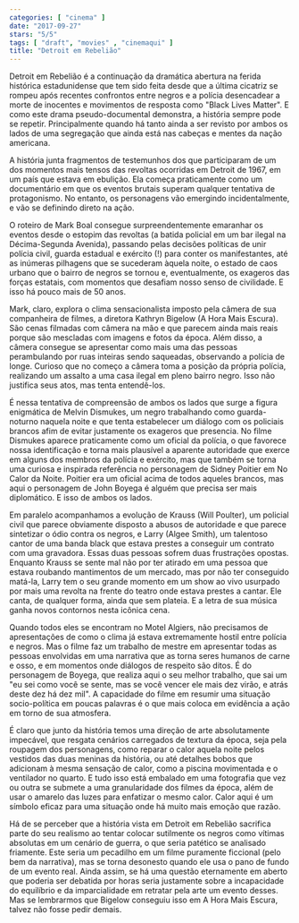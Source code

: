 ```yaml
---
categories: [ "cinema" ]
date: "2017-09-27"
stars: "5/5"
tags: [ "draft", "movies" , "cinemaqui" ]
title: "Detroit em Rebelião"
---
```

Detroit em Rebelião é a continuação da dramática abertura na ferida
histórica estadunidense que tem sido feita desde que a última cicatriz
se rompeu após recentes confrontos entre negros e a polícia desencadear
a morte de inocentes e movimentos de resposta como "Black Lives Matter". E
como este drama pseudo-documental demonstra, a história sempre pode se
repetir. Principalmente quando há tanto ainda a ser revisto por ambos
os lados de uma segregação que ainda está nas cabeças e mentes da
nação americana.

A história junta fragmentos de testemunhos dos que participaram de
um dos momentos mais tensos das revoltas ocorridas em Detroit de 1967,
em um país que estava em ebulição. Ela começa praticamente como um
documentário em que os eventos brutais superam qualquer tentativa de
protagonismo. No entanto, os personagens vão emergindo incidentalmente,
e vão se definindo direto na ação.

O roteiro de Mark Boal consegue surpreendentemente emaranhar os
eventos desde o estopim das revoltas (a batida policial em um bar
ilegal na Décima-Segunda Avenida), passando pelas decisões políticas
de unir polícia civil, guarda estadual e exército (!) para conter os
manifestantes, até as inúmeras pilhagens que se sucederam àquela noite,
o estado de caos urbano que o bairro de negros se tornou e, eventualmente,
os exageros das forças estatais, com momentos que desafiam nosso senso
de civilidade. E isso há pouco mais de 50 anos.

Mark, claro, explora o clima sensacionalista imposto pela câmera
de sua companheira de filmes, a diretora Kathryn Bigelow (A Hora Mais
Escura). São cenas filmadas com câmera na mão e que parecem ainda mais
reais porque são mescladas com imagens e fotos da época. Além disso,
a câmera consegue se apresentar como mais uma das pessoas perambulando
por ruas inteiras sendo saqueadas, observando a polícia de longe. Curioso
que no começo a câmera toma a posição da própria polícia, realizando
um assalto a uma casa ilegal em pleno bairro negro. Isso não justifica
seus atos, mas tenta entendê-los.

É nessa tentativa de compreensão de ambos os lados que surge a figura
enigmática de Melvin Dismukes, um negro trabalhando como guarda-noturno
naquela noite e que tenta estabelecer um diálogo com os policiais brancos
afim de evitar justamente os exageros que presencia. No filme Dismukes
aparece praticamente como um oficial da polícia, o que favorece nossa
identificação e torna mais plausível a aparente autoridade que exerce
em alguns dos membros da polícia e exército, mas que também se torna
uma curiosa e inspirada referência no personagem de Sidney Poitier em No
Calor da Noite. Poitier era um oficial acima de todos aqueles brancos,
mas aqui o personagem de John Boyega é alguém que precisa ser mais
diplomático. E isso de ambos os lados.

Em paralelo acompanhamos a evolução de Krauss (Will Poulter), um
policial civil que parece obviamente disposto a abusos de autoridade e
que parece sintetizar o ódio contra os negros, e Larry (Algee Smith),
um talentoso cantor de uma banda black que estava prestes a conseguir um
contrato com uma gravadora. Essas duas pessoas sofrem duas frustrações
opostas. Enquanto Krauss se sente mal não por ter atirado em uma
pessoa que estava roubando mantimentos de um mercado, mas por não ter
conseguido matá-la, Larry tem o seu grande momento em um show ao vivo
usurpado por mais uma revolta na frente do teatro onde estava prestes a
cantar. Ele canta, de qualquer forma, ainda que sem plateia. E a letra
de sua música ganha novos contornos nesta icônica cena.

Quando todos eles se encontram no Motel Algiers, não precisamos de
apresentações de como o clima já estava extremamente hostil entre
polícia e negros. Mas o filme faz um trabalho de mestre em apresentar
todas as pessoas envolvidas em uma narrativa que as torna seres humanos de
carne e osso, e em momentos onde diálogos de respeito são ditos. É do
personagem de Boyega, que realiza aqui o seu melhor trabalho, que sai um
"eu sei como você se sente, mas se você vencer ele mais dez virão,
e atrás deste dez há dez mil". A capacidade do filme em resumir uma
situação socio-política em poucas palavras é o que mais coloca em
evidência a ação em torno de sua atmosfera.

É claro que junto da história temos uma direção de arte absolutamente
impecável, que resgata cenários carregados de textura da época,
seja pela roupagem dos personagens, como reparar o calor aquela noite
pelos vestidos das duas meninas da história, ou até detalhes bobos que
adicionam à mesma sensação de calor, como a piscina movimentada e o
ventilador no quarto. E tudo isso está embalado em uma fotografia que
vez ou outra se submete a uma granularidade dos filmes da época, além
de usar o amarelo das luzes para enfatizar o mesmo calor. Calor aqui é
um símbolo eficaz para uma situação onde há muito mais emoção que
razão.

Há de se perceber que a história vista em Detroit em Rebelião
sacrifica parte do seu realismo ao tentar colocar sutilmente os negros
como vítimas absolutas em um cenário de guerra, o que seria patético
se analisado friamente. Este seria um pecadilho em um filme puramente
ficcional (pelo bem da narrativa), mas se torna desonesto quando ele
usa o pano de fundo de um evento real. Ainda assim, se há uma questão
eternamente em aberto que poderia ser debatida por horas seria justamente
sobre a incapacidade do equilíbrio e da imparcialidade em retratar pela
arte um evento desses. Mas se lembrarmos que Bigelow conseguiu isso em
A Hora Mais Escura, talvez não fosse pedir demais.
